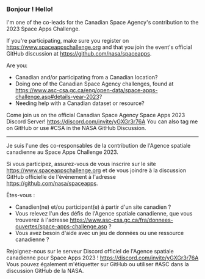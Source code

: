 ### Bonjour ! Hello! 

I'm one of the co-leads for the Canadian Space Agency's contribution to the 2023 Space Apps Challenge. 

If you're participating, make sure you register on https://www.spaceappschallenge.org and that you join the event's official GitHub discussion at https://github.com/nasa/spaceapps. 

Are you:
- Canadian and/or participating from a Canadian location?
- Doing one of the Canadian Space Agency challenges, found at https://www.asc-csa.gc.ca/eng/open-data/space-apps-challenge.asp#details-year-2023?
- Needing help with a Canadian dataset or resource?

Come join us on the official Canadian Space Agency Space Apps 2023 Discord Server! https://discord.com/invite/yGXGr3r76A
You can also tag me on GitHub or use #CSA in the NASA GitHub Discussion.  

***

Je suis l'une des co-responsables de la contribution de l'Agence spatiale canadienne au Space Apps Challenge 2023. 

Si vous participez, assurez-vous de vous inscrire sur le site https://www.spaceappschallenge.org et de vous joindre à la discussion GitHub officielle de l'événement à l'adresse https://github.com/nasa/spaceapps. 

Êtes-vous :
- Canadien(ne) et/ou participant(e) à partir d'un site canadien ?
- Vous relevez l'un des défis de l'Agence spatiale canadienne, que vous trouverez à l'adresse https://www.asc-csa.gc.ca/fra/donnees-ouvertes/space-apps-challenge.asp ?
- Vous avez besoin d'aide avec un jeu de données ou une ressource canadienne ?

Rejoignez-nous sur le serveur Discord officiel de l'Agence spatiale canadienne pour Space Apps 2023 ! https://discord.com/invite/yGXGr3r76A
Vous pouvez également m'étiquetter sur GitHub ou utiliser #ASC dans la discussion GitHub de la NASA.


